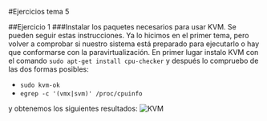 #Ejercicios tema 5


##Ejercicio 1
###Instalar los paquetes necesarios para usar KVM. Se pueden seguir estas instrucciones. Ya lo hicimos en el primer tema, pero volver a comprobar si nuestro sistema está preparado para ejecutarlo o hay que conformarse con la paravirtualización.
En primer lugar instalo KVM con el comando `sudo apt-get install cpu-checker` y después lo compruebo de las dos formas posibles:

* `sudo kvm-ok`
* `egrep -c '(vmx|svm)' /proc/cpuinfo`

y obtenemos los siguientes resultados:
![KVM](1.1)







